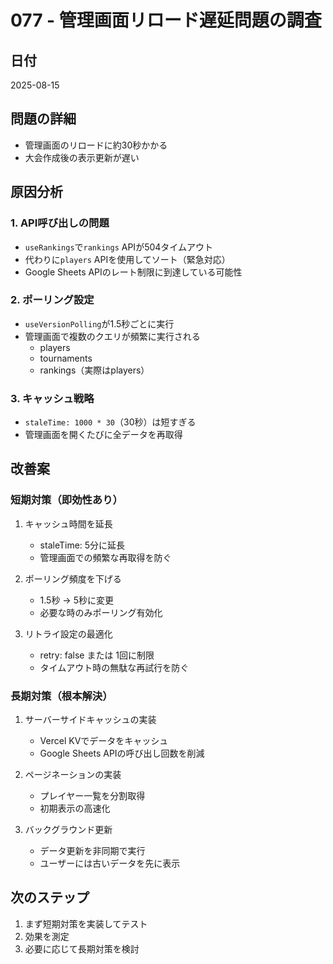 # 077 - 管理画面リロード遅延問題の調査

## 日付
2025-08-15

## 問題の詳細
- 管理画面のリロードに約30秒かかる
- 大会作成後の表示更新が遅い

## 原因分析

### 1. API呼び出しの問題
- `useRankings`で`rankings` APIが504タイムアウト
- 代わりに`players` APIを使用してソート（緊急対応）
- Google Sheets APIのレート制限に到達している可能性

### 2. ポーリング設定
- `useVersionPolling`が1.5秒ごとに実行
- 管理画面で複数のクエリが頻繁に実行される
  - players
  - tournaments
  - rankings（実際はplayers）

### 3. キャッシュ戦略
- `staleTime: 1000 * 30`（30秒）は短すぎる
- 管理画面を開くたびに全データを再取得

## 改善案

### 短期対策（即効性あり）
1. キャッシュ時間を延長
   - staleTime: 5分に延長
   - 管理画面での頻繁な再取得を防ぐ

2. ポーリング頻度を下げる
   - 1.5秒 → 5秒に変更
   - 必要な時のみポーリング有効化

3. リトライ設定の最適化
   - retry: false または 1回に制限
   - タイムアウト時の無駄な再試行を防ぐ

### 長期対策（根本解決）
1. サーバーサイドキャッシュの実装
   - Vercel KVでデータをキャッシュ
   - Google Sheets APIの呼び出し回数を削減

2. ページネーションの実装
   - プレイヤー一覧を分割取得
   - 初期表示の高速化

3. バックグラウンド更新
   - データ更新を非同期で実行
   - ユーザーには古いデータを先に表示

## 次のステップ
1. まず短期対策を実装してテスト
2. 効果を測定
3. 必要に応じて長期対策を検討